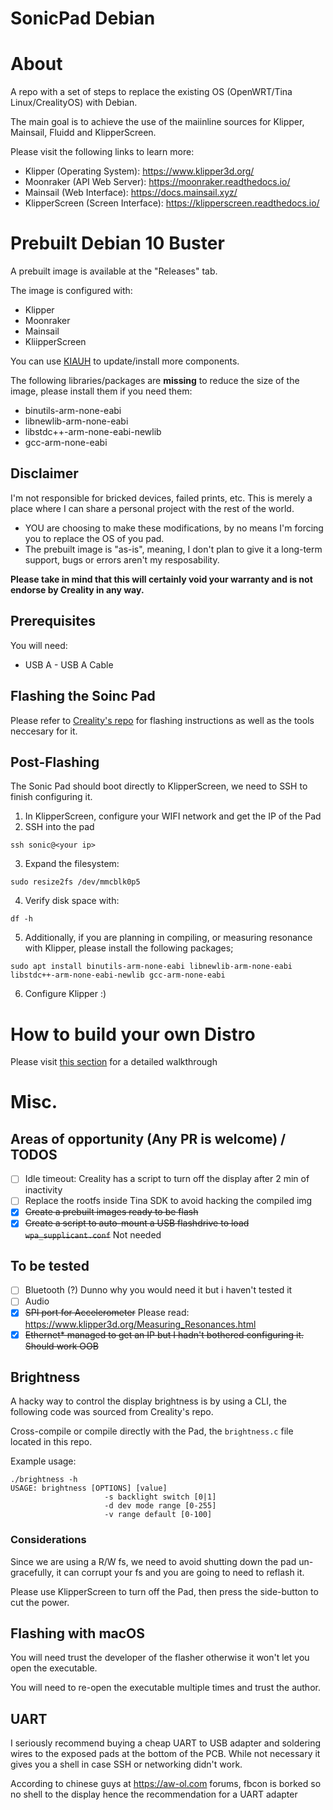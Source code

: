 # SonicPad Debian


# About

A repo with a set of steps to replace the existing OS (OpenWRT/Tina Linux/CrealityOS) with Debian.

The main goal is to achieve the use of the maiinline sources for Klipper, Mainsail, Fluidd and KlipperScreen.

Please visit the following links to learn more:

* Klipper (Operating System): https://www.klipper3d.org/ 
* Moonraker (API Web Server): https://moonraker.readthedocs.io/ 
* Mainsail (Web Interface): https://docs.mainsail.xyz/ 
* KlipperScreen (Screen Interface): https://klipperscreen.readthedocs.io/ 

# Prebuilt Debian 10 Buster

A prebuilt image is available at the "Releases" tab.

The image is configured with:
* Klipper
* Moonraker
* Mainsail
* KliipperScreen

You can use [KIAUH](https://github.com/th33xitus/kiauh) to update/install more components.

The following libraries/packages are **missing** to reduce the size of the image, please install them if you need them:
* binutils-arm-none-eabi   
* libnewlib-arm-none-eabi
* libstdc++-arm-none-eabi-newlib
* gcc-arm-none-eabi

## Disclaimer

I'm not responsible for bricked devices, failed prints, etc. This is merely a place where I can share a personal project with the rest of the world.
* YOU are choosing to make these modifications, by no means I'm forcing you to replace the OS of you pad.
* The prebuilt image is "as-is", meaning, I don't plan to give it a long-term support, bugs or errors aren't my resposability.

**Please take in mind that this will certainly void your warranty and is not endorse by Creality in any way.**

## Prerequisites

You will need:
* USB A - USB A Cable


## Flashing the Soinc Pad

Please refer to [Creality's repo](https://github.com/CrealityOfficial/Creality_Sonic_Pad_Firmware) for flashing instructions as well as the tools neccesary for it.

## Post-Flashing

The Sonic Pad should boot directly to KlipperScreen, we need to SSH to finish configuring it.

1) In KlipperScreen, configure your WIFI network and get the IP of the Pad
2) SSH into the pad
```
ssh sonic@<your ip>
```
3) Expand the filesystem:
```
sudo resize2fs /dev/mmcblk0p5
```
4) Verify disk space with:
```
df -h
```
5) Additionally, if you are planning in compiling, or measuring resonance with Klipper, please install the following packages;
```
sudo apt install binutils-arm-none-eabi libnewlib-arm-none-eabi libstdc++-arm-none-eabi-newlib gcc-arm-none-eabi
```
6) Configure Klipper :)


# How to build your own Distro

Please visit [this section](https://github.com/Jpe230/SonicPad-Debian/blob/main/DIY.md) for a detailed walkthrough


# Misc.

## Areas of opportunity (Any PR is welcome) / TODOS

- [ ] Idle timeout: Creality has a script to turn off the display after 2 min of inactivity
- [ ] Replace the rootfs inside Tina SDK to avoid hacking the compiled img
- [x] ~~Create a prebuilt images ready to be flash~~
- [x] ~~Create a script to auto-mount a USB flashdrive to load `wpa_supplicant.conf`~~ Not needed

## To be tested

- [ ] Bluetooth (?) Dunno why you would need it but i haven't tested it
- [ ] Audio
- [x] ~~SPI port for Accelerometer~~ Please read: https://www.klipper3d.org/Measuring_Resonances.html
- [x] ~~Ethernet* managed to get an IP but I hadn't bothered configuring it. Should work OOB~~

## Brightness

A hacky way to control the display brightness is by using a CLI, the following code was sourced from Creality's repo.

Cross-compile or compile directly with the Pad, the `brightness.c` file located in this repo.

Example usage:
```
./brightness -h 
USAGE: brightness [OPTIONS] [value]
                     -s backlight switch [0|1]
                     -d dev mode range [0-255]
                     -v range default [0-100]

```

### Considerations

Since we are using a R/W fs, we need to avoid shutting down the pad un-gracefully, it can corrupt your fs and you are going to need to reflash it.

Please use KlipperScreen to turn off the Pad, then press the side-button to cut the power.

## Flashing with macOS

You will need trust the developer of the flasher otherwise it won't let you open the executable.

You will need to re-open the executable multiple times and trust the author.

## UART

I seriously recommend buying a cheap UART to USB adapter and soldering wires to the exposed pads at the bottom of the PCB. While not necessary it gives you a shell in case SSH or networking didn't work. 

According to chinese guys at https://aw-ol.com forums, fbcon is borked so no shell to the display hence the recommendation for a UART adapter